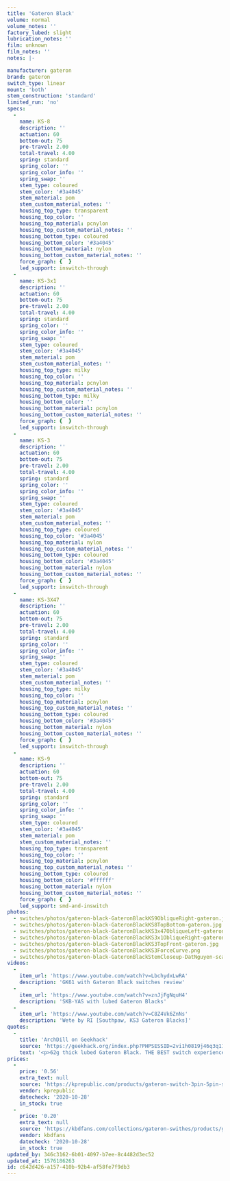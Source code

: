 ```yaml
---
title: 'Gateron Black'
volume: normal
volume_notes: ''
factory_lubed: slight
lubrication_notes: ''
film: unknown
film_notes: ''
notes: |-

manufacturer: gateron
brand: gateron
switch_type: linear
mount: 'both'
stem_construction: 'standard'
limited_run: 'no'
specs:
  -
    name: KS-8
    description: ''
    actuation: 60
    bottom-out: 75
    pre-travel: 2.00
    total-travel: 4.00
    spring: standard
    spring_color: ''
    spring_color_info: ''
    spring_swap: ''
    stem_type: coloured
    stem_color: '#3a4045'
    stem_material: pom
    stem_custom_material_notes: ''
    housing_top_type: transparent
    housing_top_color: ''
    housing_top_material: pcnylon
    housing_top_custom_material_notes: ''
    housing_bottom_type: coloured
    housing_bottom_color: '#3a4045'
    housing_bottom_material: nylon
    housing_bottom_custom_material_notes: ''
    force_graph: {  }
    led_support: inswitch-through
  -
    name: KS-3x1
    description: ''
    actuation: 60
    bottom-out: 75
    pre-travel: 2.00
    total-travel: 4.00
    spring: standard
    spring_color: ''
    spring_color_info: ''
    spring_swap: ''
    stem_type: coloured
    stem_color: '#3a4045'
    stem_material: pom
    stem_custom_material_notes: ''
    housing_top_type: milky
    housing_top_color: ''
    housing_top_material: pcnylon
    housing_top_custom_material_notes: ''
    housing_bottom_type: milky
    housing_bottom_color: ''
    housing_bottom_material: pcnylon
    housing_bottom_custom_material_notes: ''
    force_graph: {  }
    led_support: inswitch-through
  -
    name: KS-3
    description: ''
    actuation: 60
    bottom-out: 75
    pre-travel: 2.00
    total-travel: 4.00
    spring: standard
    spring_color: ''
    spring_color_info: ''
    spring_swap: ''
    stem_type: coloured
    stem_color: '#3a4045'
    stem_material: pom
    stem_custom_material_notes: ''
    housing_top_type: coloured
    housing_top_color: '#3a4045'
    housing_top_material: nylon
    housing_top_custom_material_notes: ''
    housing_bottom_type: coloured
    housing_bottom_color: '#3a4045'
    housing_bottom_material: nylon
    housing_bottom_custom_material_notes: ''
    force_graph: {  }
    led_support: inswitch-through
  -
    name: KS-3X47
    description: ''
    actuation: 60
    bottom-out: 75
    pre-travel: 2.00
    total-travel: 4.00
    spring: standard
    spring_color: ''
    spring_color_info: ''
    spring_swap: ''
    stem_type: coloured
    stem_color: '#3a4045'
    stem_material: pom
    stem_custom_material_notes: ''
    housing_top_type: milky
    housing_top_color: ''
    housing_top_material: pcnylon
    housing_top_custom_material_notes: ''
    housing_bottom_type: coloured
    housing_bottom_color: '#3a4045'
    housing_bottom_material: nylon
    housing_bottom_custom_material_notes: ''
    force_graph: {  }
    led_support: inswitch-through
  -
    name: KS-9
    description: ''
    actuation: 60
    bottom-out: 75
    pre-travel: 2.00
    total-travel: 4.00
    spring: standard
    spring_color: ''
    spring_color_info: ''
    spring_swap: ''
    stem_type: coloured
    stem_color: '#3a4045'
    stem_material: pom
    stem_custom_material_notes: ''
    housing_top_type: transparent
    housing_top_color: ''
    housing_top_material: pcnylon
    housing_top_custom_material_notes: ''
    housing_bottom_type: coloured
    housing_bottom_color: '#ffffff'
    housing_bottom_material: nylon
    housing_bottom_custom_material_notes: ''
    force_graph: {  }
    led_support: smd-and-inswitch
photos:
  - switches/photos/gateron-black-GateronBlackKS9ObliqueRight-gateron.jpg
  - switches/photos/gateron-black-GateronBlackKS8TopBottom-gateron.jpg
  - switches/photos/gateron-black-GateronBlackKS3x47ObliqueLeft-gateron.jpg
  - switches/photos/gateron-black-GateronBlackKS3x1ObliqueRight-gateron.jpg
  - switches/photos/gateron-black-GateronBlackKS3TopFront-gateron.jpg
  - switches/photos/gateron-black-GateronBlackKS3ForceCurve.png
  - switches/photos/gateron-black-GateronBlackStemCloseup-DatNguyen-scaled.jpg
videos:
  -
    item_url: 'https://www.youtube.com/watch?v=LbchydxLwRA'
    description: 'GK61 with Gateron Black switches review'
  -
    item_url: 'https://www.youtube.com/watch?v=znJjFgNquH4'
    description: 'SKB-YAS with lubed Gateron Blacks'
  -
    item_url: 'https://www.youtube.com/watch?v=C8Z4Vk6ZnNs'
    description: 'Wete by RI [Southpaw, KS3 Gateron Blacks]'
quotes:
  -
    title: 'ArchDill on Geekhack'
    source: 'https://geekhack.org/index.php?PHPSESSID=2vi1h0819j46q3q119brg8trj4mh18f7&topic=87651.msg2362459#msg2362459'
    text: '<p>62g thick lubed Gateron Black. THE BEST switch experience that I have had!</p>'
prices:
  -
    price: '0.56'
    extra_text: null
    source: 'https://kprepublic.com/products/gateron-switch-3pin-5pin-smd-blue-red-black-brown-green-clear-yellow-silent-for-custom-mechnical-keyboard-xd64-xd60-eepw84-gh60?variant=9518676508716'
    vendor: kprepublic
    datecheck: '2020-10-28'
    in_stock: true
  -
    price: '0.20'
    extra_text: null
    source: 'https://kbdfans.com/collections/gateron-swithes/products/gateron-swtich-3pin-or-5pin?variant=35765199245'
    vendor: kbdfans
    datecheck: '2020-10-28'
    in_stock: true
updated_by: 346c3162-6b01-4097-b7ee-8c4482d3ec52
updated_at: 1576186263
id: c642d426-a157-410b-92b4-af58fe7f9db3
---
```


